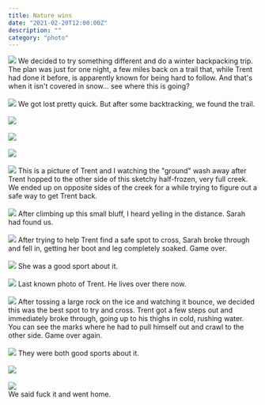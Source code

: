 ```yaml
---
title: Nature wins
date: "2021-02-20T12:00:00Z"
description: ""
category: "photo"
---
```


![ ](https://drive.google.com/uc?id=1M5d5j4_SsDeB5vyw0CljfuIsTE-xr9H-)
We decided to try something different and do a winter backpacking trip. The plan was just for one night, a few miles back on a trail that, while Trent had done it before, is apparently known for being hard to follow. And that's when it isn't covered in snow... see where this is going?
<br><br>
![ ](https://drive.google.com/uc?id=1FbLHfaiQW8IwDKbUxZ1VdrwrbWSMaGj-)
We got lost pretty quick. But after some backtracking, we found the trail.
<br><br>
![ ](https://drive.google.com/uc?id=1pKiFuWLXhjS-lgxxqU6CTm65huBLWEg7)
<br><br>
![ ](https://drive.google.com/uc?id=15cW0OYnuDGtn-peG8Dlq3C4onoqu2w4F)
<br><br>
![ ](https://drive.google.com/uc?id=1hP5Hyx_HpkKBXU22sllFFFb9O2YCkH-P)
<br><br>
![ ](https://drive.google.com/uc?id=16pIT5zYS1cJROLgNfoxNYQVoziJWo_nv)
This is a picture of Trent and I watching the "ground" wash away after Trent hopped to the other side of this sketchy half-frozen, very full creek. We ended up on opposite sides of the creek for a while trying to figure out a safe way to get Trent back.
<br><br>
![ ](https://drive.google.com/uc?id=1Eta57EToH0nztSnCTr7nz1eoYrwfH4L4)
After climbing up this small bluff, I heard yelling in the distance. Sarah had found us.
<br><br>
![ ](https://drive.google.com/uc?id=13wba-UuEwwRkep3-14lKOhzjNuVAM8d8)
After trying to help Trent find a safe spot to cross, Sarah broke through and fell in, getting her boot and leg completely soaked. Game over.
<br><br>
![ ](https://drive.google.com/uc?id=1I7qTovrSbfqRrYpEiULF2goIhOPKDgMg)
She was a good sport about it.
<br><br>
![ ](https://drive.google.com/uc?id=1fWxrcgcjaMPEb7MN9c3dp-8s0_G8M6J0)
Last known photo of Trent. He lives over there now.
<br><br>
![ ](https://drive.google.com/uc?id=1CiC_0zX7p6yFh_C4Eb34x_ex58cWFAWA)
After tossing a large rock on the ice and watching it bounce, we decided this was the best spot to try and cross. Trent got a few steps out and immediately broke through, going up to his thighs in cold, rushing water. You can see the marks where he had to pull himself out and crawl to the other side. Game over again.
<br><br>
![ ](https://drive.google.com/uc?id=13-H890SGV-DF6oZZUBoz7PfJ4TYd7Lt5)
They were both good sports about it.
<br><br>
![ ](https://drive.google.com/uc?id=1-DG4sgHMPIqeVCDILrjlFGU14oVgLUVW)
<br><br>
![ ](https://drive.google.com/uc?id=18oZL-cmsRapp0SXDUfz-b7D5WCvHf83h)
<br>
We said fuck it and went home.
